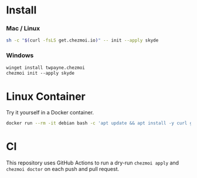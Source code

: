 # Install

### Mac / Linux

```sh
sh -c "$(curl -fsLS get.chezmoi.io)" -- init --apply skyde
```

### Windows


```ps
winget install twpayne.chezmoi
chezmoi init --apply skyde
```

# Linux Container

Try it yourself in a Docker container.

```sh
docker run --rm -it debian bash -c 'apt update && apt install -y curl git && curl -fsSL get.chezmoi.io | bash -s -- init --apply skyde && exec bash'

```

# CI

This repository uses GitHub Actions to run a dry-run `chezmoi apply` and `chezmoi doctor` on each push and pull request.

